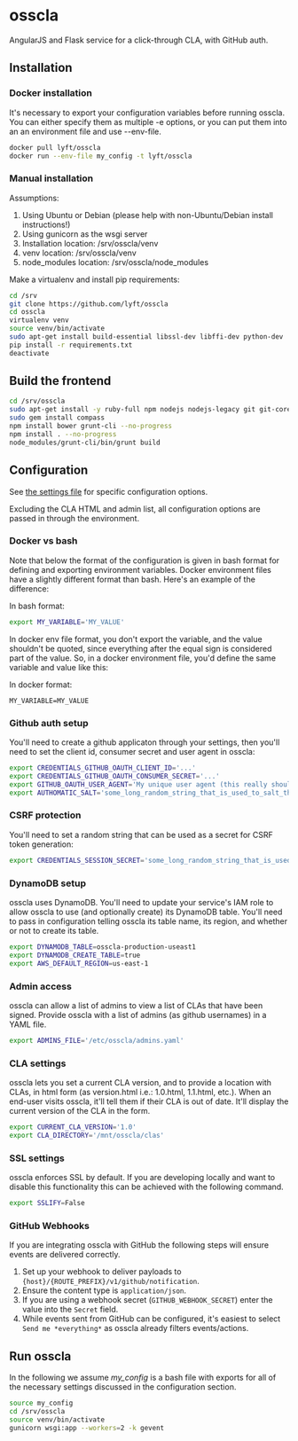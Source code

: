 # osscla

AngularJS and Flask service for a click-through CLA, with GitHub auth.

## Installation

### Docker installation

It's necessary to export your configuration variables before running osscla.
You can either specify them as multiple -e options, or you can put them into an
an environment file and use --env-file.

```bash
docker pull lyft/osscla
docker run --env-file my_config -t lyft/osscla
```

### Manual installation

Assumptions:

1. Using Ubuntu or Debian (please help with non-Ubuntu/Debian install
   instructions!)
1. Using gunicorn as the wsgi server
1. Installation location: /srv/osscla/venv
1. venv location: /srv/osscla/venv
1. node\_modules location: /srv/osscla/node\_modules

Make a virtualenv and install pip requirements:

```bash
cd /srv
git clone https://github.com/lyft/osscla
cd osscla
virtualenv venv
source venv/bin/activate
sudo apt-get install build-essential libssl-dev libffi-dev python-dev
pip install -r requirements.txt
deactivate
```

## Build the frontend

```bash
cd /srv/osscla
sudo apt-get install -y ruby-full npm nodejs nodejs-legacy git git-core
sudo gem install compass
npm install bower grunt-cli --no-progress
npm install . --no-progress
node_modules/grunt-cli/bin/grunt build
```

## Configuration

See [the settings file](https://github.com/lyft/osscla/blob/master/osscla/settings.py)
for specific configuration options.

Excluding the CLA HTML and admin list, all configuration options are passed in through the
environment.

### Docker vs bash

Note that below the format of the configuration is given in bash format for
defining and exporting environment variables. Docker environment files have a
slightly different format than bash. Here's an example of the difference:

In bash format:

```bash
export MY_VARIABLE='MY_VALUE'
```

In docker env file format, you don't export the variable, and the value
shouldn't be quoted, since everything after the equal sign is considered part
of the value. So, in a docker environment file, you'd define the same variable
and value like this:

In docker format:

```
MY_VARIABLE=MY_VALUE
```

### Github auth setup

You'll need to create a github applicaton through your settings, then you'll
need to set the client id, consumer secret and user agent in osscla:

```bash
export CREDENTIALS_GITHUB_OAUTH_CLIENT_ID='...'
export CREDENTIALS_GITHUB_OAUTH_CONSUMER_SECRET='...'
export GITHUB_OAUTH_USER_AGENT='My unique user agent (this really should be specific to your app)'
export AUTHOMATIC_SALT='some_long_random_string_that_is_used_to_salt_the_oauth_flow'
```

### CSRF protection

You'll need to set a random string that can be used as a secret for CSRF token
generation:

```bash
export CREDENTIALS_SESSION_SECRET='some_long_random_string_that_is_used_to_generate_csrf_tokens'
```

### DynamoDB setup

osscla uses DynamoDB. You'll need to update your service's IAM role to allow
osscla to use (and optionally create) its DynamoDB table. You'll need to pass
in configuration telling osscla its table name, its region, and whether or not
to create its table.

```bash
export DYNAMODB_TABLE=osscla-production-useast1
export DYNAMODB_CREATE_TABLE=true
export AWS_DEFAULT_REGION=us-east-1
```

### Admin access

osscla can allow a list of admins to view a list of CLAs that have been signed.
Provide osscla with a list of admins (as github usernames) in a YAML file.

```bash
export ADMINS_FILE='/etc/osscla/admins.yaml'
```

### CLA settings

osscla lets you set a current CLA version, and to provide a location with CLAs,
in html form (as version.html i.e.: 1.0.html, 1.1.html, etc.). When an end-user
visits osscla, it'll tell them if their CLA is out of date. It'll display the
current version of the CLA in the form.

```bash
export CURRENT_CLA_VERSION='1.0'
export CLA_DIRECTORY='/mnt/osscla/clas'
```

### SSL settings

osscla enforces SSL by default. If you are developing locally and want to
disable this functionality this can be achieved with the following command.

```bash
export SSLIFY=False
```

### GitHub Webhooks

If you are integrating osscla with GitHub the following steps will
ensure events are delivered correctly.

1. Set up your webhook to deliver payloads to
`{host}/{ROUTE_PREFIX}/v1/github/notification`.
1. Ensure the content type is `application/json`.
1. If you are using a webhook secret (`GITHUB_WEBHOOK_SECRET`)
enter the value into the `Secret` field.
1. While events sent from GitHub can be configured, it's easiest to select
`Send me *everything*` as osscla already filters events/actions.

## Run osscla

In the following we assume _my\_config_ is a bash file with exports for all of
the necessary settings discussed in the configuration section.

```bash
source my_config
cd /srv/osscla
source venv/bin/activate
gunicorn wsgi:app --workers=2 -k gevent
```
